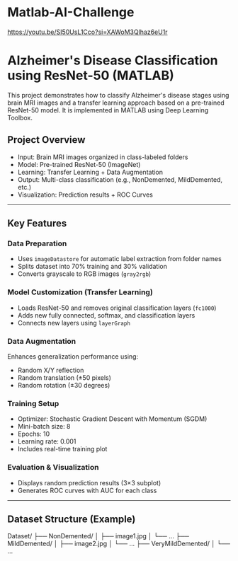 # Matlab-AI-Challenge


https://youtu.be/SI50UsL1Cco?si=XAWoM3Qlhaz6eU1r



#  Alzheimer's Disease Classification using ResNet-50 (MATLAB)
This project demonstrates how to classify Alzheimer's disease stages using brain MRI images and a transfer learning approach based on a pre-trained ResNet-50 model. It is implemented in MATLAB using Deep Learning Toolbox.
## Project Overview
- Input: Brain MRI images organized in class-labeled folders  
- Model: Pre-trained ResNet-50 (ImageNet)  
- Learning: Transfer Learning + Data Augmentation  
- Output: Multi-class classification (e.g., NonDemented, MildDemented, etc.)  
- Visualization: Prediction results + ROC Curves
---
##  Key Features
###  Data Preparation
- Uses `imageDatastore` for automatic label extraction from folder names
- Splits dataset into 70% training and 30% validation
- Converts grayscale to RGB images (`gray2rgb`)
###  Model Customization (Transfer Learning)
- Loads ResNet-50 and removes original classification layers (`fc1000`)
- Adds new fully connected, softmax, and classification layers
- Connects new layers using `layerGraph`
###  Data Augmentation
Enhances generalization performance using:
- Random X/Y reflection
- Random translation (±50 pixels)
- Random rotation (±30 degrees)
###  Training Setup
- Optimizer: Stochastic Gradient Descent with Momentum (SGDM)
- Mini-batch size: 8  
- Epochs: 10  
- Learning rate: 0.001  
- Includes real-time training plot
###  Evaluation & Visualization
- Displays random prediction results (3×3 subplot)
- Generates ROC curves with AUC for each class
---
## Dataset Structure (Example)
Dataset/
├── NonDemented/
│   ├── image1.jpg
│   └── ...
├── MildDemented/
│   ├── image2.jpg
│   └── ...
├── VeryMildDemented/
│   └── ...
